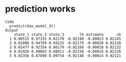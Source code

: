 # prediction works

    Code
      predict(dax_model_3t)
    Output
        state_1 state_2 state_3       lb estimate      ub
      1 0.00515 0.97315 0.02170 -0.02190 -0.00023 0.02145
      2 0.01006 0.94769 0.04225 -0.02179 -0.00020 0.02138
      3 0.01477 0.92354 0.06170 -0.02168 -0.00018 0.02132
      4 0.01926 0.90063 0.08011 -0.02158 -0.00016 0.02126
      5 0.02356 0.87890 0.09754 -0.02148 -0.00014 0.02121

